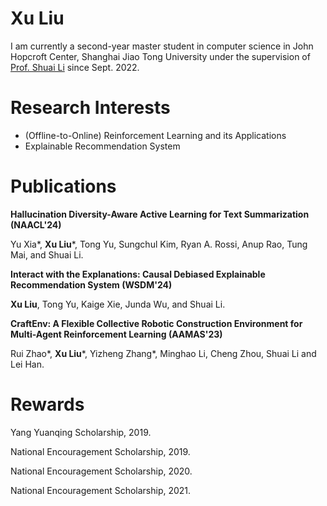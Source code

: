# Xu Liu

I am currently a second-year master student in computer science in John Hopcroft Center, Shanghai Jiao Tong University under the supervision of [Prof. Shuai Li](https://shuaili8.github.io/) since Sept. 2022.

# Research Interests

- (Offline-to-Online) Reinforcement Learning and its Applications
- Explainable Recommendation System

# Publications

**Hallucination Diversity-Aware Active Learning for Text Summarization (NAACL'24)**

Yu Xia\*, **Xu Liu**\*, Tong Yu, Sungchul Kim, Ryan A. Rossi, Anup Rao, Tung Mai, and Shuai Li.

**Interact with the Explanations: Causal Debiased Explainable Recommendation System (WSDM'24)**

**Xu Liu**, Tong Yu, Kaige Xie, Junda Wu, and Shuai Li.

**CraftEnv: A Flexible Collective Robotic Construction Environment for Multi-Agent Reinforcement Learning (AAMAS'23)**

Rui Zhao\*, **Xu Liu**\*, Yizheng Zhang\*, Minghao Li, Cheng Zhou, Shuai Li and Lei Han.

# Rewards

Yang Yuanqing Scholarship, 2019.

National Encouragement Scholarship, 2019.

National Encouragement Scholarship, 2020.

National Encouragement Scholarship, 2021.
